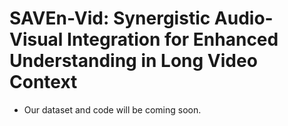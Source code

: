 # SAVEn-Vid: Synergistic Audio-Visual Integration for Enhanced Understanding in Long Video Context
- Our dataset and code will be coming soon.
